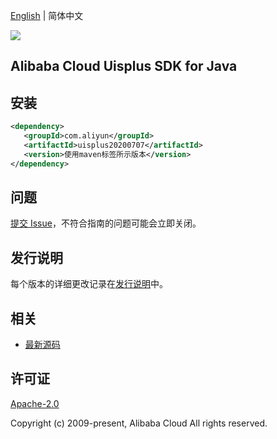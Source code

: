 [English](README.md) | 简体中文

![](https://aliyunsdk-pages.alicdn.com/icons/AlibabaCloud.svg)

## Alibaba Cloud Uisplus SDK for Java

## 安装

```xml
<dependency>
   <groupId>com.aliyun</groupId>
   <artifactId>uisplus20200707</artifactId>
   <version>使用maven标签所示版本</version>
</dependency>
```

## 问题

[提交 Issue](https://github.com/aliyun/alibabacloud-sdk/issues/new)，不符合指南的问题可能会立即关闭。

## 发行说明

每个版本的详细更改记录在[发行说明](./ChangeLog.txt)中。

## 相关

- [最新源码](https://github.com/aliyun/alibabacloud-sdk/tree/master/java)

## 许可证

[Apache-2.0](http://www.apache.org/licenses/LICENSE-2.0)

Copyright (c) 2009-present, Alibaba Cloud All rights reserved.
